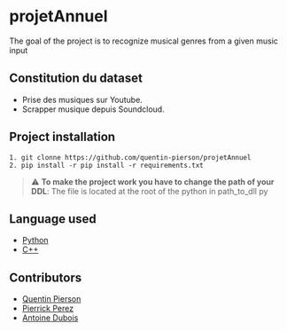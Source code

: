 # projetAnnuel

The goal of the project is to recognize musical genres from a given music input 

## Constitution du dataset 
- Prise des musiques sur Youtube. 
- Scrapper musique depuis Soundcloud.

## Project installation 

```
1. git clonne https://github.com/quentin-pierson/projetAnnuel
2. pip install -r pip install -r requirements.txt
```

> :warning: **To make the project work you have to change the path of your DDL**: The file is located at the root of the python in path_to_dll py

## Language used
- [Python](https://www.python.org/)
- [C++](https://www.cplusplus.com/)

## Contributors

- [Quentin Pierson](https://github.com/quentin-pierson)
- [Pierrick Perez](https://github.com/pperezdev)
- [Antoine Dubois](https://github.com/antdbs)

